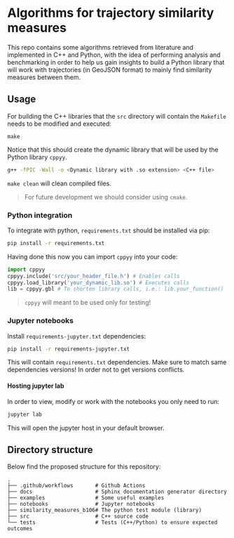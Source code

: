 # Algorithms for trajectory similarity measures
This repo contains some algorithms retrieved from literature and implemented
in C++ and Python, with the idea of performing analysis and benchmarking in
order to help us gain insights to build a Python library that will work with
trajectories (in GeoJSON format) to mainly find similarity measures between
them.

## Usage
For building the C++ libraries that the `src` directory will contain the
`Makefile` needs to be modified and executed:

```
make
```

Notice that this should create the dynamic library that will be used by the
Python library `cppyy`.

```sh
g++ -fPIC -Wall -o <Dynamic library with .so extension> <C++ file>
```

`make clean` will clean compiled files.

> For future development we should consider using `cmake`.

### Python integration
To integrate with python, `requirements.txt` should be installed via pip:

```sh
pip install -r requirements.txt
```

Having done this now you can import `cppyy` into your code:

```python
import cppyy
cppyy.include('src/your_header_file.h') # Enables calls
cppyy.load_library('your_dynamic_lib.so') # Executes calls
lib = cppyy.gbl # To shorten library calls, i.e.: lib.your_function()
```

> `cppyy` will meant to be used only for testing!

### Jupyter notebooks
Install `requirements-jupyter.txt` dependencies:

```sh
pip install -r requirements-jupyter.txt
```

This will contain `requirements.txt` dependencies. Make sure to match same
dependencies versions! In order not to get versions conflicts.

#### Hosting jupyter lab
In order to view, modify or work with the notebooks you only need to run:

```sh
jupyter lab
```

This will open the jupyter host in your default browser.

## Directory structure

Below find the proposed structure for this repository:

    .
    ├── .github/workflows       # Github Actions
    ├── docs                    # Sphinx documentation generator directory
    ├── examples                # Some useful examples
    ├── notebooks               # Jupyter notebooks
    ├── similarity_measures_b106# The python test module (library)
    ├── src                     # C++ source code
    └── tests                   # Tests (C++/Python) to ensure expected outcomes

